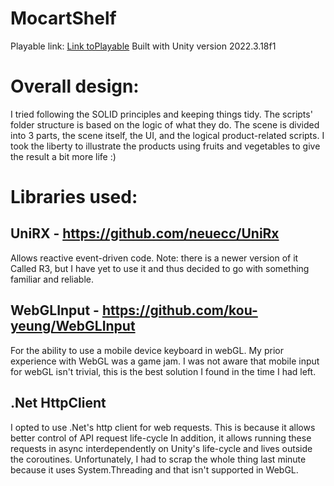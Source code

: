 # MocartShelf
Playable link: 
[Link toPlayable](https://sydrox.itch.io/mocart)
Built with Unity version 2022.3.18f1

# Overall design:
I tried following the SOLID principles and keeping things tidy.
The scripts' folder structure is based on the logic of what they do.
The scene is divided into 3 parts, the scene itself, the UI, and the logical product-related scripts.
I took the liberty to illustrate the products using fruits and vegetables to give the result a bit more life :)

# Libraries used:

## UniRX - https://github.com/neuecc/UniRx
Allows reactive event-driven code.
Note: there is a newer version of it Called R3, but I have yet to use it and thus decided to go with something familiar and reliable.

## WebGLInput - https://github.com/kou-yeung/WebGLInput
For the ability to use a mobile device keyboard in webGL. My prior experience with WebGL was a game jam.
I was not aware that mobile input for webGL isn't trivial, this is the best solution I found in the time I had left.

## .Net HttpClient
I opted to use .Net's http client for web requests. This is because it allows better control of API request life-cycle
In addition, it allows running these requests in async interdependently on Unity's life-cycle and lives outside the coroutines.
Unfortunately, I had to scrap the whole thing last minute because it uses System.Threading and that isn't supported in WebGL.


